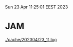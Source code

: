 Sun 23 Apr 11:25:01 EEST 2023
# JAM
<a href='./cache/202304/23_11.log'>./cache/202304/23_11.log</a>
